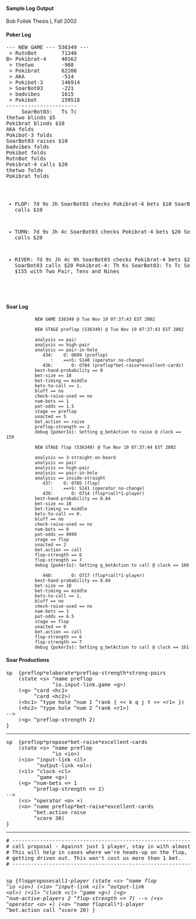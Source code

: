 #### Sample Log Output

Bob Follek
Thesis I, Fall 2002<br>

<h4>Poker Log</h4>
<pre>
--- NEW GAME --- 536349 ---
 > RutnBot        71346
B> Pokibrat-4     40162
 > thetwo         -988
 > Pokibrat       62206
 > AKA            -514
 > Pokibot-3      146914
 > SoarBot03      -221
 > badvibes       1615
 > Pokibot        159518
-----------------------
     SoarBot03:   Ts Tc
thetwo blinds $5
Pokibrat blinds $10
AKA folds
Pokibot-3 folds
SoarBot03 raises $10
badvibes folds
Pokibot folds
RutnBot folds
Pokibrat-4 calls $20
thetwo folds
Pokibrat folds

 * FLOP:   7d 9s Jh
SoarBot03 checks
Pokibrat-4 bets $10
SoarBot03 calls $10

 * TURN:   7d 9s Jh 4c
SoarBot03 checks
Pokibrat-4 bets $20
SoarBot03 calls $20

 * RIVER:  7d 9s Jh 4c 9h
SoarBot03 checks
Pokibrat-4 bets $20
SoarBot03 calls $20
     Pokibrat-4:   Th Ks
     SoarBot03:   Ts Tc
SoarBot03 wins $155 with Two Pair, Tens and Nines
</pre>

<h4>Soar Log</h4>

               NEW GAME 536349 @ Tue Nov 19 07:37:43 EST 2002

               NEW STAGE preflop (536349) @ Tue Nov 19 07:37:43 EST 2002

               analysis == pair
               analysis == high-pair
               analysis == pair-in-hole
                  434:    O: O699 (preflop)
                     :    ==>S: S140 (operator no-change)
                  436:       O: O704 (preflop*bet-raise*excellent-cards)
               best-hand-probability == 0
               bet-size == 10
               bet-timing == middle
               bets-to-call == 1.
               bluff == no
               check-raise-used == no
               num-bets == 1
               pot-odds == 1.5
               stage == preflop
               unacted == 5
               bet.action == raise
               preflop-strength == 2
               debug {pokerIo}: Setting g_betAction to raise @ clock == 159

               NEW STAGE flop (536349) @ Tue Nov 19 07:37:44 EST 2002

               analysis == 3-straight-on-board
               analysis == pair
               analysis == high-pair
               analysis == pair-in-hole
               analysis == inside-straight
                  437:    O: O705 (flop)
                     :    ==>S: S141 (operator no-change)
                  439:       O: O714 (flop*call*1-player)
               best-hand-probability == 0.84
               bet-size == 10
               bet-timing == middle
               bets-to-call == 0.
               bluff == no
               check-raise-used == no
               num-bets == 0
               pot-odds == 9999
               stage == flop
               unacted == 2
               bet.action == call
               flop-strength == 6
               flop-strength == 7
               debug {pokerIo}: Setting g_betAction to call @ clock == 160

                  440:       O: O717 (flop*call*1-player)
               best-hand-probability == 0.84
               bet-size == 10
               bet-timing == middle
               bets-to-call == 1.
               bluff == no
               check-raise-used == no
               num-bets == 1
               pot-odds == 6.5
               stage == flop
               unacted == 0
               bet.action == call
               flop-strength == 6
               flop-strength == 7
               debug {pokerIo}: Setting g_betAction to call @ clock == 161


<h4>Soar Productions</h4>

<pre>
sp  {preflop*elaborate*preflop-strength*strong-pairs
    (state &lt;s&gt; ^name preflop
               ^io.input-link.game &lt;g&gt;)
    (&lt;g&gt; ^card &lt;hc1&gt;
         ^card &lt;hc2&gt;)
    (&lt;hc1&gt; ^type hole ^num 1 ^rank { &lt;&lt; k q j t &gt;&gt; &lt;r1&gt; })
    (&lt;hc2&gt; ^type hole ^num 2 ^rank &lt;r1&gt;)
--&gt;
    (&lt;g&gt; ^preflop-strength 2)
}
</pre>
<hr>
<pre>
sp  {preflop*propose*bet-raise*excellent-cards
    (state &lt;s&gt; ^name preflop
               ^io &lt;io&gt;)
    (&lt;io&gt; ^input-link &lt;il&gt;
          ^output-link &lt;ol&gt;)
    (&lt;il&gt; ^clock &lt;cl&gt;
          ^game &lt;g&gt;)
    (&lt;g&gt; ^num-bets &lt;= 1
         ^preflop-strength &lt;= 2)
--&gt;
    (&lt;s&gt; ^operator &lt;o&gt; +)
    (&lt;o&gt; ^name preflop*bet-raise*excellent-cards
         ^bet.action raise
         ^score 30)
}
</pre>
<hr>
<pre>
# --------------------------------------------------------------------
# call proposal - Against just 1 player, stay in with almost anything.
# This will help in cases where we're heads-up on the flop, and we're
# getting driven out. This won't cost us more than 1 bet.
# --------------------------------------------------------------------

sp  {flop*propose*call*1-player
    (state &lt;s&gt; ^name flop
               ^io &lt;io&gt;)
    (&lt;io&gt; ^input-link &lt;il&gt;
          ^output-link &lt;ol&gt;)
    (&lt;il&gt; ^clock &lt;cl&gt;
          ^game &lt;g&gt;)
    (&lt;g&gt; ^num-active-players 2
         ^flop-strength &lt;= 7)
--&gt;
    (&lt;s&gt; ^operator &lt;o&gt; +)
    (&lt;o&gt; ^name flop*call*1-player
         ^bet.action call
         ^score 20)
}
</pre>
</body>